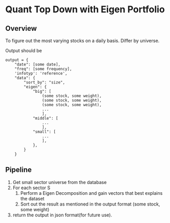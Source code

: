 # Quant Top Down with Eigen Portfolio

## Overview
<p>
To figure out the most varying stocks on a daily basis. 
Differ by universe.
</p>

<p>
Output should be

```
output = {
    "date": [some date],
    "freq": [some frequency],
    'infotyp': 'reference',
    "data": {
        "sort_by": "size",
        "eigen": {
            "big": [
                (some stock, some weight),
                (some stock, some weight),
                (some stock, some weight),
                ...
                ],
            "middle": [
                ...
                ],
            "small": [
                ...
                ],
            },
        }
    }   
```

</p>

## Pipeline
<p>

1. Get small sector universe from the database
2. For each sector S
   1. Perform a Eigen Decomposition and gain vectors that best explains the dataset
   2. Sort out the result as mentioned in the output format (some stock, some weight)
3. return the output in json format(for future use). 

</p>